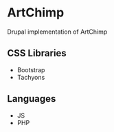 # ArtChimp

Drupal implementation of ArtChimp

## CSS Libraries

- Bootstrap
- Tachyons

## Languages

- JS
- PHP
